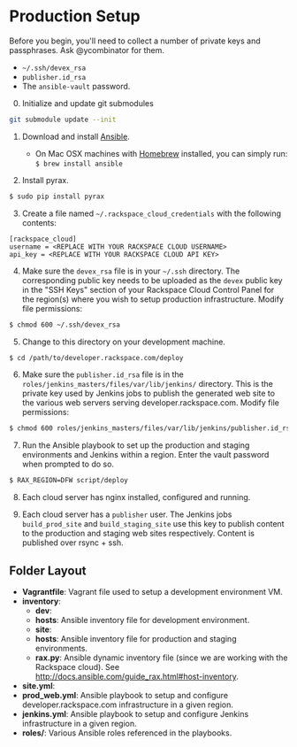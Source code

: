 # Production Setup

Before you begin, you'll need to collect a number of private keys and passphrases. Ask @ycombinator for them.

 * `~/.ssh/devex_rsa`
 * `publisher.id_rsa`
 * The `ansible-vault` password.

0. Initialize and update git submodules

  ```bash
  git submodule update --init
  ```

1. Download and install [Ansible](http://docs.ansible.com/intro_installation.html#installing-the-control-machine).
   * On Mac OSX machines with [Homebrew](http://brew.sh/) installed, you can simply run: `$ brew install ansible`


2. Install pyrax.

  ```bash
  $ sudo pip install pyrax
  ```

3. Create a file named `~/.rackspace_cloud_credentials` with the following contents:

  ```
  [rackspace_cloud]
  username = <REPLACE WITH YOUR RACKSPACE CLOUD USERNAME>
  api_key = <REPLACE WITH YOUR RACKSPACE CLOUD API KEY>
  ```

4. Make sure the `devex_rsa` file is in your `~/.ssh` directory. The corresponding public key needs to be uploaded as the `devex` public key in the "SSH Keys" section of your Rackspace Cloud Control Panel for the region(s) where you wish to setup production infrastructure. Modify file permissions:

  ```bash
  $ chmod 600 ~/.ssh/devex_rsa
  ```

5. Change to this directory on your development machine.

  ```bash
  $ cd /path/to/developer.rackspace.com/deploy
  ```

6. Make sure the `publisher.id_rsa` file is in the `roles/jenkins_masters/files/var/lib/jenkins/` directory. This is the private key used by Jenkins jobs to publish the generated web site to the various web servers serving developer.rackspace.com. Modify file permissions:

  ```bash
  $ chmod 600 roles/jenkins_masters/files/var/lib/jenkins/publisher.id_rsa
  ```
7. Run the Ansible playbook to set up the production and staging environments and Jenkins within a region. Enter the vault password when prompted to do so.

  ```bash
  $ RAX_REGION=DFW script/deploy
  ```

8. Each cloud server has nginx installed, configured and running.

9. Each cloud server has a `publisher` user. The Jenkins jobs `build_prod_site` and `build_staging_site` use this key to publish content to the production and staging web sites respectively. Content is published over rsync + ssh.

## Folder Layout

* **Vagrantfile**: Vagrant file used to setup a development environment VM.
* **inventory**:
  * **dev**:
   * **hosts**: Ansible inventory file for development environment.
  * **site**:
   * **hosts**: Ansible inventory file for production and staging environments.
   * **rax.py**: Ansible dynamic inventory file (since we are working with the Rackspace cloud). See http://docs.ansible.com/guide_rax.html#host-inventory.
* **site.yml**:
* **prod_web.yml**: Ansible playbook to setup and configure developer.rackspace.com infrastructure in a given region.
* **jenkins.yml**: Ansible playbook to setup and configure Jenkins infrastructure in a given region.
* **roles/**: Various Ansible roles referenced in the playbooks.

